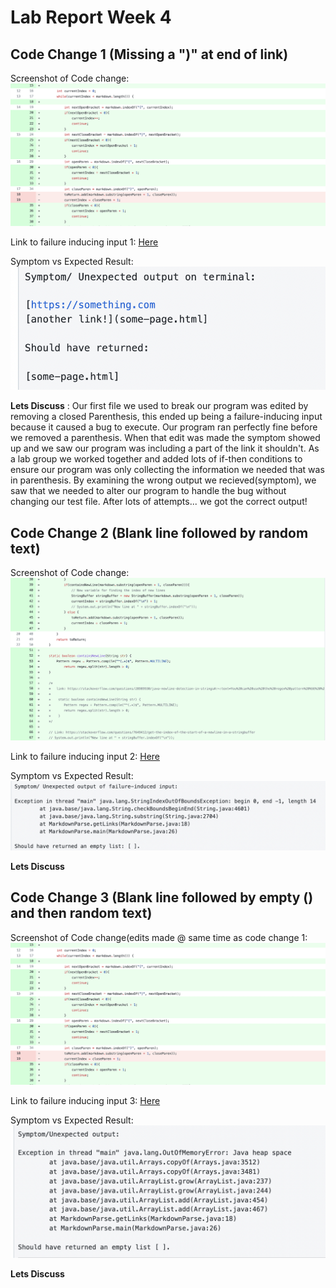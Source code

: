 # Lab Report Week 4

## Code Change 1 (Missing a ")" at end of link)
Screenshot of Code change:
![Image](codechanges.png)

Link to failure inducing input 1: [Here](https://github.com/khottinger/markdown-parse/commit/49ff87ac817fb5e9f07909e61cb209abef258ac6)

Symptom vs Expected Result:
![Image](symptom1.png)

**Lets Discuss** :
Our first file we used to break our program was edited by removing a closed Parenthesis, this ended up being a failure-inducing input
because it caused a bug to execute. Our program ran perfectly fine before we removed a parenthesis. When that edit was made the symptom
showed up and we saw our program was including a part of the link it shouldn't. As a lab group we worked together and added lots of if-then 
conditions to ensure our program was only collecting the information we needed that was in parenthesis. By examining the wrong output we recieved(symptom), 
we saw that we needed to alter our program to handle the bug without changing our test file. After lots of attempts... we got the correct output!



## Code Change 2 (Blank line followed by random text)
Screenshot of Code change:
![Image](codechange3.png)

Link to failure inducing input 2: [Here](https://github.com/khottinger/markdown-parse/blob/main/test-file2.md)

Symptom vs Expected Result:
![Image](symptom2.png)

**Lets Discuss**



## Code Change 3 (Blank line followed by empty () and then random text)
Screenshot of Code change(edits made @ same time as code change 1:
![Image](codechanges.png)

Link to failure inducing input 3: [Here](https://github.com/khottinger/markdown-parse/blob/main/test-file3.md)

Symptom vs Expected Result:
![Image](symptom3.png)

**Lets Discuss**

